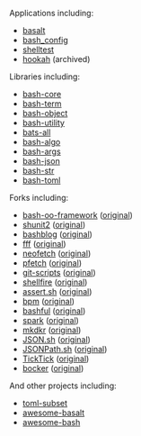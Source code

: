 <!-- <table>
  <tr>
    <th align="center" width="200">
      <p>Bash Libraries</p>
    </th>
    <th align="center" width="200">
      <p>Bash Aplications</p>
    </th>
  </tr>
  <tr>
    <td>
      <ul>
        <li><a href="https://github.com/bash-bastion/bash-core">bash-core</a></li>
        <li><a href="https://github.com/bash-bastion/bash-term">bash-term</a></li>
        <li><a href="https://github.com/bash-bastion/bash-object">bash-object</a></li>
        <li><a href="https://github.com/bash-bastion/bash-utility">bash-utility</a></li>
        <li><a href="https://github.com/bash-bastion/bats-all">bats-all</a></li>
        <li><a href="https://github.com/bash-bastion/bash-algo">bash-algo</a></li>
        <li><a href="https://github.com/bash-bastion/bash-args">bash-args</a></li>
        <li><a href="https://github.com/bash-bastion/bash-json">bash-json</a></li>
        <li><a href="https://github.com/bash-bastion/bash-str">bash-str</a></li>
        <li><a href="https://github.com/bash-bastion/bash-toml">bash-toml</a></li>
      </ul>
    </td>
    <td>
      <ul>
        <li><a href="https://github.com/bash-bastion/bash_config">bash_config</a></li>
        <li><a href="https://github.com/bash-bastion/shelltest">shelltest</a></li>
      </ul>
    </td>
  </tr>
</table> -->

Applications including:

- [basalt](https://github.com/bash-bastion/basalt)
- [bash_config](https://github.com/bash-bastion/bash_config)
- [shelltest](https://github.com/bash-bastion/shelltest)
- [hookah](https://github.com/bash-bastion/hookah)  (archived)

Libraries including:

- [bash-core](https://github.com/bash-bastion/bash-core)
- [bash-term](https://github.com/bash-bastion/bash-term)
- [bash-object](https://github.com/bash-bastion/bash-object)
- [bash-utility](https://github.com/bash-bastion/bash-utility)
- [bats-all](https://github.com/bash-bastion/bats-all)
- [bash-algo](https://github.com/bash-bastion/bash-algo)
- [bash-args](https://github.com/bash-bastion/bash-args)
- [bash-json](https://github.com/bash-bastion/bash-json)
- [bash-str](https://github.com/bash-bastion/bash-str)
- [bash-toml](https://github.com/bash-bastion/bash-toml)

Forks including:

- [bash-oo-framework](https://github.com/bash-bastion/bash-oo-framework) ([original](https://github.com/niieani/bash-oo-framework))
- [shunit2](https://github.com/bash-bastion/shunit2) ([original](https://github.com/kward/shunit2))
- [bashblog](https://github.com/bash-bastion/bashblog) ([original](https://github.com/cfenollosa/bashblog))
- [fff](https://github.com/bash-bastion/fff) ([original](https://github.com/dylanaraps/fff))
- [neofetch](https://github.com/bash-bastion/neofetch) ([original](https://github.com/dylanaraps/neofetch))
- [pfetch](https://github.com/bash-bastion/pfetch) ([original](https://github.com/dylanaraps/pfetch))
- [git-scripts](https://github.com/bash-bastion/git-scripts) ([original](https://github.com/jwiegley/git-scripts))
- [shellfire](https://github.com/bash-bastion/shellfire) ([original](https://github.com/shellfire-dev/shellfire))
- [assert.sh](https://github.com/bash-bastion/assert.sh) ([original](https://github.com/lehmannro/assert.sh))
- [bpm](https://github.com/bash-bastion/bpm) ([original](https://github.com/bpm-rocks/bpm))
- [bashful](https://github.com/bash-bastion/bashful) ([original](https://github.com/jmcantrell/bashful))
- [spark](https://github.com/bash-bastion/spark) ([original](https://github.com/holman/spark))
- [mkdkr](https://github.com/bash-bastion/mkdkr) ([original](https://github.com/rosineygp/mkdkr))
- [JSON.sh](https://github.com/bash-bastion/JSON.sh) ([original](https://github.com/dominictarr/JSON.sh))
- [JSONPath.sh](https://github.com/bash-bastion/JSONPath.sh) ([original](https://github.com/bashtools/JSONPath.sh))
- [TickTick](https://github.com/bash-bastion/TickTick) ([original](https://github.com/kristopolous/TickTick))
- [bocker](https://github.com/bash-bastion/bocker) ([original](https://github.com/p8952/bocker))

And other projects including:

- [toml-subset](https://github.com/bash-bastion/toml-subset)
- [awesome-basalt](https://github.com/bash-bastion/awesome-basalt)
- [awesome-bash](https://github.com/bash-bastion/awesome-bash)
